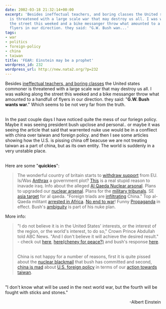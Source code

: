 ```yaml
---
date: 2002-03-18 21:32:14+00:00
excerpt: 'Besides ineffectual teachers, and boring classes the United states commoner
  is threatened with a large scale war that may destroy us all. I was walking along
  the street this weeked and a bike messanger throw what amounted to a handfull of
  flyers in our direction. they said: "G.W. Bush wan...'
tags:
- war
- politics
- foreign-policy
- china
- taiwan
title: 'FEAR: Einstein may be a prophet'
wordpress_id: 232
wordpress_url: http://new.nata2.org/?p=232
---
```


Besides <a href="http://story.news.yahoo.com/news?tmpl=story&cid=679&u=/usatoday/20020318/cm_usatoday/3948029">ineffectual teachers, and boring classes</a> the United states commoner is threatened with a large scale war that may destroy us all. I was walking along the street this weeked and a bike messanger throw what amounted to a handfull of flyers in our direction. they said: "<b>G.W. Bush wants war</b>." Which seems to be not very far from the truth.<br/><br/>

In the past couple days I have noticed quite the mess of our foriegn policy. Maybe it was seeing president bush upclose and personal.. or maybe it was seeing the article that said that warrented nuke use would be in a confliect with china over taiwan and foreign policy. and then I see some articles showing how the U.S. is pissing china off beacuse we are not treating taiwan as a part of china, but as its own entity. The world is suddenly in a very unstable place.
<br/><br/>

Here are some "<b>quickies</b>":
<blockquote>
The wonderful country of britain starts to <a href="http://www.thetimes.co.uk/article/0,,2-240057,00.html">withdraw support</a> from EU. Is/Was <a href="http://news.bbc.co.uk/hi/english/audiovideo/programmes/newsnight/archive/newsid_1873000/1873368.stm">Anthrax</a> a government plot? <a href="http://www.washingtontimes.com/national/20020316-77889787.htm">This</a> is a real stupid reason to inavade iraq. Info about the alleged <a href="http://www.reuters.com/news_article.jhtml?type=topnews&StoryID=710442">Al Qaeda Nuclear arsonal</a>. Plans to upgraded our <a href="http://www.usatoday.com/usatonline/20020318/3948250s.htm">nuclear arsenal</a>. Plans for the <a href="http://www.cnn.com/2002/US/03/18/ret.military.commissions/index.html">military tribunals</a>. SE <a href="http://asia.cnn.com/2002/WORLD/asiapcf/southeast/03/18/ret.philippines.fbi/index.html">asia target</a> for al qaeda. "Foreign triads are <a href="http://asia.cnn.com/2002/WORLD/asiapcf/east/03/18/hk.crime/index.html">infiltrating</a> China." Top al-Qaeda militant <a href="http://www1.chinadaily.com.cn/news/2002-03-18/61427.html">arrested in Africa</a>.  <a href="http://www.nytimes.com/2002/03/18/international/asia/18CND-AFGH.html">No end to war</a>! Funny <a href="http://www.nytimes.com/2002/03/18/opinion/18SAFI.html">Propaganda</a> in effect. Bush's <a href="http://www.nytimes.com/2002/03/18/international/18NUKE.html">ambiguity</a> is part of his nuke plan.
</blockquote>
More info:
<blockquote>
"I do not believe it is in the United States' interests, or the interest of the region, or the world's interest, to do so," Crown Prince Abdullah told ABC News. "And I don't believe it will achieve the desired result." - check out <a href="http://www.nytimes.com/2002/03/17/international/middleeast/17CHEN.html">here</a>, <a href="http://www.nytimes.com/aponline/international/AP-Cheney.html">here(cheney for peace?)</a> and bush's response <a href="http://www.nytimes.com/2002/03/18/international/middleeast/18CHEN.html">here</a>.<br/><br/>

China is not happy for a number of reasons, first it is quite pissed about the <a href="http://www.nytimes.com/2002/03/17/international/asia/17CHIN.html">nuclear blackmail</a> that bush has committed and second, <a href="http://news.bbc.co.uk/hi/english/world/asia-pacific/newsid_1859000/1859585.stm">china is mad</a> about <a href="http://www.nytimes.com/reuters/politics/politics-taiwan-usa-china.html">U.S. foreign policy</a> in terms of our <a href="http://www.nytimes.com/aponline/international/AP-Taiwan-Hungary.html">action towards taiwan</a>. 
</blockquote>
<br/>
"I don't know what will be used in the next world war, but the fourth will be fought with sticks and stones." <br/><p align="right">-Albert Einstein</p>